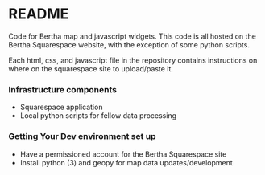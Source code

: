 # README #

Code for Bertha map and javascript widgets. This code is all hosted on the Bertha Squarespace website, with the exception of some python scripts.

Each html, css, and javascript file in the repository contains instructions on where on the squarespace site to upload/paste it.

### Infrastructure components ###

* Squarespace application
* Local python scripts for fellow data processing

### Getting Your Dev environment set up ###

* Have a permissioned account for the Bertha Squarespace site
* Install python (3) and geopy for map data updates/development